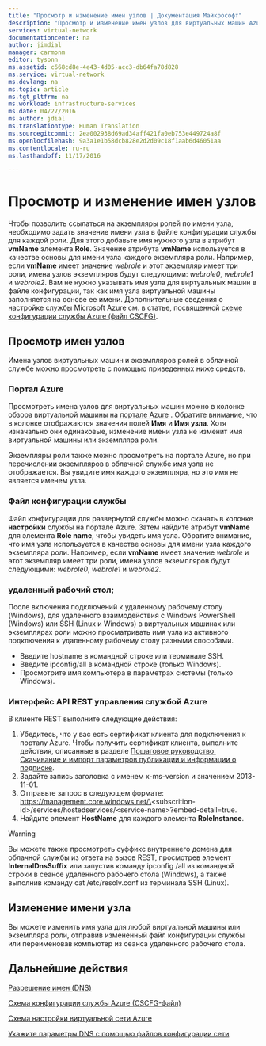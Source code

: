 ```yaml
---
title: "Просмотр и изменение имен узлов | Документация Майкрософт"
description: "Просмотр и изменение имен узлов для виртуальных машин Azure, веб- и рабочих ролей для разрешения имен"
services: virtual-network
documentationcenter: na
author: jimdial
manager: carmonm
editor: tysonn
ms.assetid: c668cd8e-4e43-4d05-acc3-db64fa78d828
ms.service: virtual-network
ms.devlang: na
ms.topic: article
ms.tgt_pltfrm: na
ms.workload: infrastructure-services
ms.date: 04/27/2016
ms.author: jdial
ms.translationtype: Human Translation
ms.sourcegitcommit: 2ea002938d69ad34aff421fa0eb753e449724a8f
ms.openlocfilehash: 9a3a1e1b58dcb828e2d2d09c18f1aab6d46051aa
ms.contentlocale: ru-ru
ms.lasthandoff: 11/17/2016

---
```

# <a name="viewing-and-modifying-hostnames"></a>Просмотр и изменение имен узлов
Чтобы позволить ссылаться на экземпляры ролей по имени узла, необходимо задать значение имени узла в файле конфигурации службы для каждой роли. Для этого добавьте имя нужного узла в атрибут **vmName** элемента **Role**. Значение атрибута **vmName** используется в качестве основы для имени узла каждого экземпляра роли. Например, если **vmName** имеет значение *webrole* и этот экземпляр имеет три роли, имена узлов экземпляров будут следующими: *webrole0*, *webrole1* и *webrole2*. Вам не нужно указывать имя узла для виртуальных машин в файле конфигурации, так как имя узла виртуальной машины заполняется на основе ее имени. Дополнительные сведения о настройке службы Microsoft Azure см. в статье, посвященной [схеме конфигурации службы Azure (файл CSCFG)](https://msdn.microsoft.com/library/azure/ee758710.aspx).

## <a name="viewing-hostnames"></a>Просмотр имен узлов
Имена узлов виртуальных машин и экземпляров ролей в облачной службе можно просмотреть с помощью приведенных ниже средств.

### <a name="azure-portal"></a>Портал Azure
Просмотреть имена узлов для виртуальных машин можно в колонке обзора виртуальной машины на [портале Azure](http://portal.azure.com) . Обратите внимание, что в колонке отображаются значения полей **Имя** и **Имя узла**. Хотя изначально они одинаковые, изменение имени узла не изменит имя виртуальной машины или экземпляра роли.

Экземпляры роли также можно просмотреть на портале Azure, но при перечислении экземпляров в облачной службе имя узла не отображается. Вы увидите имя каждого экземпляра, но это имя не является именем узла.

### <a name="service-configuration-file"></a>Файл конфигурации службы
Файл конфигурации для развернутой службы можно скачать в колонке **настройки** службы на портале Azure. Затем найдите атрибут **vmName** для элемента **Role name**, чтобы увидеть имя узла. Обратите внимание, что имя узла используется в качестве основы для имени узла каждого экземпляра роли. Например, если **vmName** имеет значение *webrole* и этот экземпляр имеет три роли, имена узлов экземпляров будут следующими: *webrole0*, *webrole1* и *webrole2*.

### <a name="remote-desktop"></a>удаленный рабочий стол;
После включения подключений к удаленному рабочему столу (Windows), для удаленного взаимодействия с Windows PowerShell (Windows) или SSH (Linux и Windows) в виртуальных машинах или экземплярах роли можно просматривать имя узла из активного подключения к удаленному рабочему столу разными способами.

* Введите hostname в командной строке или терминале SSH.
* Введите ipconfig/all в командной строке (только Windows).
* Просмотрите имя компьютера в параметрах системы (только Windows).

### <a name="azure-service-management-rest-api"></a>Интерфейс API REST управления службой Azure
В клиенте REST выполните следующие действия:

1. Убедитесь, что у вас есть сертификат клиента для подключения к порталу Azure. Чтобы получить сертификат клиента, выполните действия, описанные в разделе [Пошаговое руководство. Скачивание и импорт параметров публикации и информации о подписке](https://msdn.microsoft.com/library/dn385850.aspx). 
2. Задайте запись заголовка с именем x-ms-version и значением 2013-11-01.
3. Отправьте запрос в следующем формате: https://management.core.windows.net/\<subscrition-id\>/services/hostedservices/\<service-name\>?embed-detail=true.
4. Найдите элемент **HostName** для каждого элемента **RoleInstance**.

> [!WARNING]
> Вы можете также просмотреть суффикс внутреннего домена для облачной службы из ответа на вызов REST, просмотрев элемент **InternalDnsSuffix** или запустив команду ipconfig /all из командной строки в сеансе удаленного рабочего стола (Windows), а также выполнив команду cat /etc/resolv.conf из терминала SSH (Linux).
> 
> 

## <a name="modifying-a-hostname"></a>Изменение имени узла
Вы можете изменить имя узла для любой виртуальной машины или экземпляра роли, отправив измененный файл конфигурации службы или переименовав компьютер из сеанса удаленного рабочего стола.

## <a name="next-steps"></a>Дальнейшие действия
[Разрешение имен (DNS)](virtual-networks-name-resolution-for-vms-and-role-instances.md)

[Схема конфигурации службы Azure (CSCFG-файл)](https://msdn.microsoft.com/library/windowsazure/ee758710.aspx)

[Схема настройки виртуальной сети Azure](http://go.microsoft.com/fwlink/?LinkId=248093)

[Укажите параметры DNS с помощью файлов конфигурации сети](virtual-networks-specifying-a-dns-settings-in-a-virtual-network-configuration-file.md)


